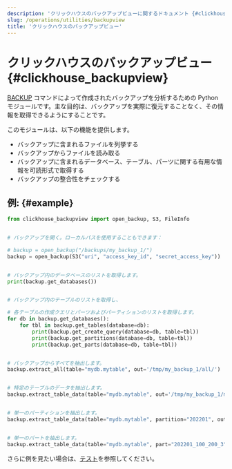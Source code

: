 ```yaml
---
description: 'クリックハウスのバックアップビューに関するドキュメント {#clickhouse_backupview}'
slug: /operations/utilities/backupview
title: 'クリックハウスのバックアップビュー'
---
```



# クリックハウスのバックアップビュー {#clickhouse_backupview}

[BACKUP](/operations/backup) コマンドによって作成されたバックアップを分析するための Python モジュールです。主な目的は、バックアップを実際に復元することなく、その情報を取得できるようにすることです。

このモジュールは、以下の機能を提供します。
- バックアップに含まれるファイルを列挙する
- バックアップからファイルを読み取る
- バックアップに含まれるデータベース、テーブル、パーツに関する有用な情報を可読形式で取得する
- バックアップの整合性をチェックする

## 例: {#example}

```python
from clickhouse_backupview import open_backup, S3, FileInfo


# バックアップを開く。ローカルパスを使用することもできます：

# backup = open_backup("/backups/my_backup_1/")
backup = open_backup(S3("uri", "access_key_id", "secret_access_key"))


# バックアップ内のデータベースのリストを取得します。
print(backup.get_databases())


# バックアップ内のテーブルのリストを取得し、

# 各テーブルの作成クエリとパーツおよびパーティションのリストを取得します。
for db in backup.get_databases():
    for tbl in backup.get_tables(database=db):
        print(backup.get_create_query(database=db, table=tbl))
        print(backup.get_partitions(database=db, table=tbl))
        print(backup.get_parts(database=db, table=tbl))


# バックアップからすべてを抽出します。
backup.extract_all(table="mydb.mytable", out='/tmp/my_backup_1/all/')


# 特定のテーブルのデータを抽出します。
backup.extract_table_data(table="mydb.mytable", out='/tmp/my_backup_1/mytable/')


# 単一のパーティションを抽出します。
backup.extract_table_data(table="mydb.mytable", partition="202201", out='/tmp/my_backup_1/202201/')


# 単一のパートを抽出します。
backup.extract_table_data(table="mydb.mytable", part="202201_100_200_3", out='/tmp/my_backup_1/202201_100_200_3/')
```

さらに例を見たい場合は、[テスト](https://github.com/ClickHouse/ClickHouse/blob/master/utils/backupview/test/test.py)を参照してください。
